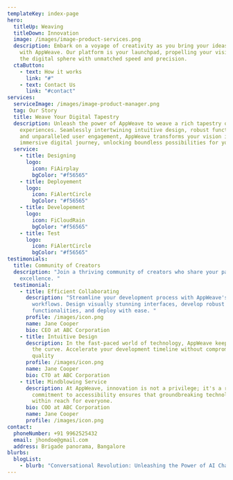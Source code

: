 ```yaml
---
templateKey: index-page
hero:
  titleUp: Weaving
  titleDown: Innovation
  image: /images/image-product-services.png
  description: Embark on a voyage of creativity as you bring your ideas to life
    with AppWeave. Our platform is your launchpad, propelling your vision into
    the digital sphere with unmatched speed and precision.
  ctaButton:
    - text: How it works
      link: "#"
    - text: Contact Us
      link: "#contact"
services:
  serviceImage: /images/image-product-manager.png
  tag: Our Story
  title: Weave Your Digital Tapestry
  description: Unleash the power of AppWeave to weave a rich tapestry of digital
    experiences. Seamlessly intertwining intuitive design, robust functionality,
    and unparalleled user engagement, AppWeave transforms your vision into an
    immersive digital journey, unlocking boundless possibilities for your brand.
  service:
    - title: Designing
      logo:
        icon: FiAirplay
        bgColor: "#f56565"
    - title: Deployement
      logo:
        icon: FiAlertCircle
        bgColor: "#f56565"
    - title: Developement
      logo:
        icon: FiCloudRain
        bgColor: "#f56565"
    - title: Test
      logo:
        icon: FiAlertCircle
        bgColor: "#f56565"
testimonials:
  title: Community of Creators
  description: "Join a thriving community of creators who share your passion for
    excellence. "
  testimonial:
    - title: Efficient Collaborating
      description: "Streamline your development process with AppWeave's intuitive
        workflows. Design visually stunning interfaces, develop robust
        functionalities, and deploy with ease. "
      profile: /images/icon.png
      name: Jane Cooper
      bio: CEO at ABC Corporation
    - title: Intuitive Design
      description: In the fast-paced world of technology, AppWeave keeps you ahead of
        the curve. Accelerate your development timeline without compromising on
        quality
      profile: /images/icon.png
      name: Jane Cooper
      bio: CTO at ABC Corporation
    - title: Mindblowing Service
      description: At AppWeave, innovation is not a privilege; it's a right. Our
        commitment to accessibility ensures that groundbreaking technology is
        within reach for everyone.
      bio: COO at ABC Corporation
      name: Jane Cooper
      profile: /images/icon.png
contact:
  phoneNumber: +91 9962525432
  email: jhondoe@gmail.com
  address: Brigade panorama, Bangalore
blurbs:
  blogList:
    - blurb: "Conversational Revolution: Unleashing the Power of AI Chatbots"
---
```

